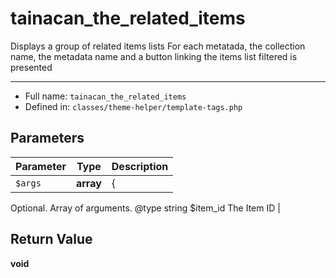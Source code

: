 # tainacan_the_related_items


Displays a group of related items lists
For each metatada, the collection name, the metadata name and a button linking
the items list filtered is presented

***

* Full name: `tainacan_the_related_items`
* Defined in: `classes/theme-helper/template-tags.php`

## Parameters

| Parameter | Type      | Description                                                            |
|-----------|-----------|------------------------------------------------------------------------|
| `$args`   | **array** | {
Optional. Array of arguments.
@type string  $item_id					The Item ID |

## Return Value

**void**
